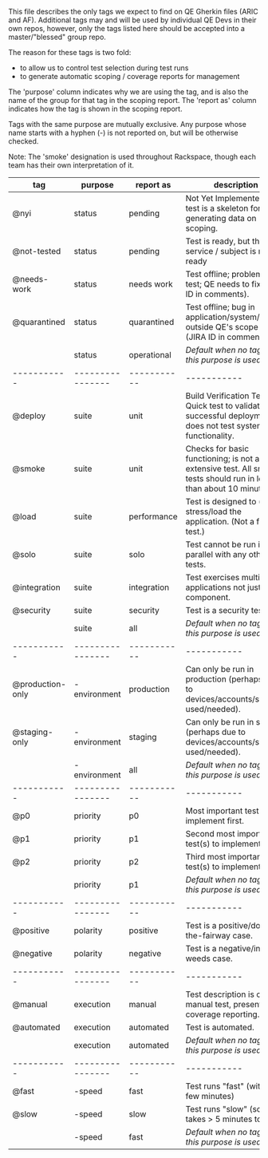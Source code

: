 This file describes the only tags we expect to find on QE Gherkin files (ARIC and AF).
Additional tags may and will be used by individual QE Devs in their own repos, however,
only the tags listed here should be accepted into a master/"blessed" group repo.

The reason for these tags is two fold:
* to allow us to control test selection during test runs
* to generate automatic scoping / coverage reports for management

The 'purpose' column indicates why we are using the tag,
and is also the name of the group for that tag in the scoping report.
The 'report as' column indicates how the tag is shown in the scoping report.

Tags with the same purpose are mutually exclusive.
Any purpose whose name starts with a hyphen (-) is not reported on, but will
be otherwise checked.


Note: The 'smoke' designation is used throughout Rackspace, though each team has their own interpretation of it.

tag              | purpose          | report as   | description
-----------      | ---------------- | ----------- | -----------
@nyi             | status           | pending     | Not Yet Implemented - test is a skeleton for generating data on scoping.
@not-tested      | status           | pending     | Test is ready, but the service / subject is not ready
@needs-work      | status           | needs work  | Test offline; problem with test; QE needs to fix (JIRA ID in comments).
@quarantined     | status           | quarantined | Test offline; bug in application/system/etc. outside QE's scope to fix. (JIRA ID in comments).
<blank>          | status           | operational | *Default when no tag for this purpose is used.*
-----------      | ---------------- | ----------- | -----------
@deploy          | suite            | unit        | Build Verification Test Quick test to validate successful deployment, does not test system functionality.
@smoke           | suite            | unit        | Checks for basic functioning; is not an extensive test. All smoke tests should run in less than about 10 minutes.
@load            | suite            | performance | Test is designed to (help) stress/load the application. (Not a fast test.)
@solo            | suite            | solo        | Test cannot be run in parallel with any other tests.
@integration     | suite            | integration | Test exercises multiple applications not just one component.
@security        | suite            | security    | Test is a security test.
<blank>          | suite            | all         | *Default when no tag for this purpose is used.*
-----------      | ---------------- | ----------- | -----------
@production-only | -environment     | production  | Can only be run in production (perhaps due to devices/accounts/systems used/needed).
@staging-only    | -environment     | staging     | Can only be run in staging (perhaps due to devices/accounts/systems used/needed).
<blank>          | -environment     | all         | *Default when no tag for this purpose is used.*
-----------      | ---------------- | ----------- | -----------
@p0              | priority         | p0          | Most important test(s) to implement first.
@p1              | priority         | p1          | Second most important test(s) to implement.
@p2              | priority         | p2          | Third most important test(s) to implement.
<blank>          | priority         | p1          | *Default when no tag for this purpose is used.*
-----------      | ---------------- | ----------- | -----------
@positive        | polarity         | positive    | Test is a positive/down-the-fairway case.
@negative        | polarity         | negative    | Test is a negative/in-the-weeds case.
-----------      | ---------------- | ----------- | -----------
@manual          | execution        | manual      | Test description is of a manual test, present for coverage reporting.
@automated       | execution        | automated   | Test is automated.
<blank>          | execution        | automated   | *Default when no tag for this purpose is used.*
-----------      | ---------------- | ----------- | -----------
@fast            | -speed           | fast        | Test runs "fast" (within a few minutes)
@slow            | -speed           | slow        | Test runs "slow" (scenario takes > 5 minutes to run).
<blank>          | -speed           | fast        | *Default when no tag for this purpose is used.*

